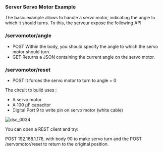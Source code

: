 ### Server Servo Motor Example

The basic example allows to handle a servo motor, indicating the angle to which it should turns. To this, the serveur expose the following API

### /servomotor/angle
- POST
    Within the body, you should specify the angle to which the servo motor should turn.
- GET
    Returns a JSON containing the current angle on the servo motor.

### /servomotor/reset
- POST
    It forces the servo motor to turn to angle = 0
    
The circuit to build uses :
- A servo motor
- A 100 µF capacitor
- Digital Port 9 to write pin on servo motor (white cable) 

![dsc_0034](https://cloud.githubusercontent.com/assets/7602475/13553848/25e86cc8-e397-11e5-9ed8-3bf3a66248f6.JPG)

You can open a REST client and try:

POST 192.168.1.178, with body 90 to make servo turn and the POST /servomotor/reset to return to the original position.

